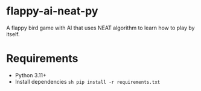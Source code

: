 # flappy-ai-neat-py
A flappy bird game with AI that uses NEAT algorithm to learn how to play by itself. 

# Requirements
- Python 3.11+
- Install dependencies ```sh pip install -r requirements.txt ```
